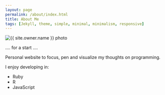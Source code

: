 ```yaml
---
layout: page
permalink: /about/index.html
title: About Me
tags: [Jekyll, theme, simple, minimal, minimalism, responsive]
---
```


<img src="{{ site.url }}/images/{{ site.owner.avatar }}" alt="{{ site.owner.name }} photo" class="author-photo" id="contact-photo">

.... for a start ....

Personal website to focus, pen and visualize my thoughts on programming.

I enjoy developing in:

* Ruby
* R
* JavaScript 

